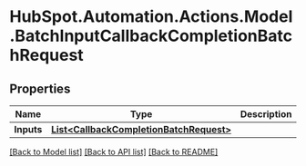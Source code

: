 # HubSpot.Automation.Actions.Model.BatchInputCallbackCompletionBatchRequest

## Properties

Name | Type | Description | Notes
------------ | ------------- | ------------- | -------------
**Inputs** | [**List&lt;CallbackCompletionBatchRequest&gt;**](CallbackCompletionBatchRequest.md) |  | 

[[Back to Model list]](../README.md#documentation-for-models) [[Back to API list]](../README.md#documentation-for-api-endpoints) [[Back to README]](../README.md)

